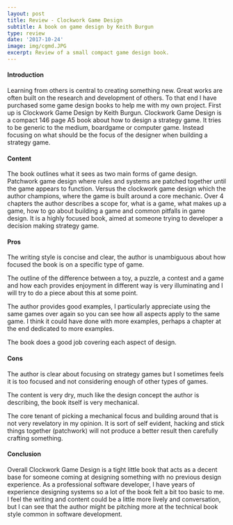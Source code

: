 ```yaml
---
layout: post
title: Review - Clockwork Game Design
subtitle: A book on game design by Keith Burgun
type: review
date: '2017-10-24'
image: img/cgmd.JPG
excerpt: Review of a small compact game design book.
---
```


#### Introduction

Learning from others is central to creating something new. Great works are often built on the research and development of others. To that end I have purchased some game design books to help me with my own project.
First up is Clockwork Game Design by Keith Burgun. Clockwork Game Design is a compact 146 page A5 book about how to design a strategy game. It tries to be generic to the medium, boardgame or computer game. Instead focusing on what should be the focus of the designer when building a strategy game.

#### Content

The book outlines what it sees as two main forms of game design. Patchwork game design where rules and systems are patched together until the game appears to function. Versus the clockwork game design which the author champions, where the game is built around a core mechanic. Over 4 chapters the author describes a scope for, what is a game, what makes up a game, how to go about building a game and common pitfalls in game design. It is a highly focused book, aimed at someone trying to developer a decision making strategy game.

#### Pros

The writing style is concise and clear, the author is unambiguous about how focused the book is on a specific type of game.

The outline of the difference between a toy, a puzzle, a contest and a game and how each provides enjoyment in different way is very illuminating and I will try to do a piece about this at some point.

The author provides good examples, I particularly appreciate using the same games over again so you can see how all aspects apply to the same game. I think it could have done with more examples, perhaps a chapter at the end dedicated to more examples.

The book does a good job covering each aspect of design.

#### Cons

The author is clear about focusing on strategy games but I sometimes feels it is too focused and not considering enough of other types of games.

The content is very dry, much like the design concept the author is describing, the book itself is very mechanical.

The core tenant of picking a mechanical focus and building around that is not very revelatory in my opinion. It is sort of self evident, hacking and stick things together (patchwork) will not produce a better result then carefully crafting something.

#### Conclusion

Overall Clockwork Game Design is a tight little book that acts as a decent base for someone coming at designing something with no previous design experience. As a professional software developer, I have years of experience designing systems so a lot of the book felt a bit too basic to me. I feel the writing and content could be a little more lively and conversation, but I can see that the author might be pitching more at the technical book style common in software development.
